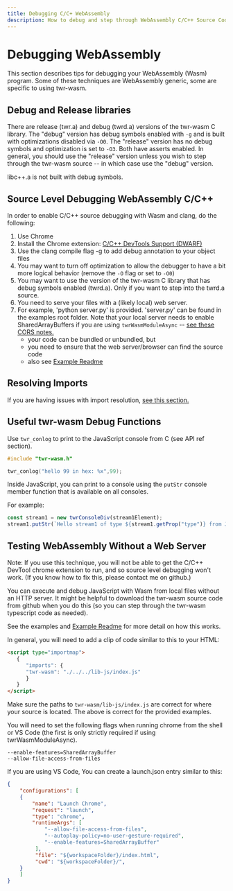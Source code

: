 ```yaml
---
title: Debugging C/C+ WebAssembly
description: How to debug and step through WebAssembly C/C++ Source Code
---
```


# Debugging WebAssembly
This section describes tips for debugging your WebAssembly (Wasm) program.  Some of these techniques are WebAssembly generic, some are specific to using twr-wasm.

## Debug and Release libraries
There are release (twr.a) and debug (twrd.a) versions of the twr-wasm C library.  The "debug" version has debug symbols enabled with `-g` and is built with optimizations disabled via `-O0`.  The "release" version has no debug symbols and optimization is set to `-O3`.  Both have asserts enabled.  In general, you should use the "release" version unless you wish to step through the twr-wasm source -- in which case use the "debug" version.

libc++.a is not built with debug symbols.

## Source Level Debugging WebAssembly C/C++
In order to enable C/C++ source debugging with Wasm and clang, do the following:

1. Use Chrome
2. Install the Chrome extension: [C/C++ DevTools Support (DWARF)](https://chromewebstore.google.com/detail/pdcpmagijalfljmkmjngeonclgbbannb)
3. Use the clang compile flag -g to add debug annotation to your object files
4. You may want to turn off optimization to allow the debugger to have a bit more logical behavior (remove the `-O` flag or set to `-O0`) 
5. You may want to use the version of the twr-wasm C library that has debug symbols enabled (twrd.a).  Only if you want to step into the twrd.a source.
6. You need to serve your files with a (likely local) web server.  
7. For example, 'python server.py' is provided.  'server.py' can be found in the examples root folder.  Note that your local server needs to enable SharedArrayBuffers if you are using `twrWasmModuleAsync` -- [see these CORS notes.](../more/production.md)
   - your code can be bundled or unbundled, but
   - you need to ensure that the web server/browser can find the source code
   - also see [Example Readme](https://github.com/twiddlingbits/twr-wasm/blob/main/examples/readme.md)

## Resolving Imports
If you are having issues with import resolution, [see this section.](../more/imports.md)

## Useful twr-wasm Debug Functions
Use `twr_conlog` to print to the JavaScript console from C (see API ref section).
~~~c
#include "twr-wasm.h"

twr_conlog("hello 99 in hex: %x",99);
~~~

Inside JavaScript, you can print to a console using the `putStr` console member function that is available on all consoles.

For example:
~~~js
const stream1 = new twrConsoleDiv(stream1Element);
stream1.putStr(`Hello stream1 of type ${stream1.getProp("type")} from JavaScript!\n`);
~~~

## Testing WebAssembly Without a Web Server
Note: If you use this technique, you will not be able to get the C/C++ DevTool chrome extension to run, and so source level debugging won't work. (If you know how to fix this, please contact me on github.)

You can execute and debug JavaScript with Wasm from local files without an HTTP server.  It might be helpful to download the twr-wasm source code from github when you do this (so you can step through the twr-wasm typescript code as needed).

See the examples and [Example Readme](https://github.com/twiddlingbits/twr-wasm/blob/main/examples/readme.md) for more detail on how this works.

In general, you will need to add a clip of code similar to this to your HTML:
~~~html
<script type="importmap">
   {
      "imports": {
      "twr-wasm": "./../../lib-js/index.js"
      }
   }
</script>
~~~

Make sure the paths to  `twr-wasm/lib-js/index.js` are correct for where your source is located.  The above is correct for the provided examples.

You will need to set the following flags when running chrome from the shell or VS Code (the first is only strictly required if using twrWasmModuleAsync).

~~~
--enable-features=SharedArrayBuffer
--allow-file-access-from-files
~~~

If you are using VS Code, You can create a launch.json entry similar to this:

~~~json title="launch.json"
{
	"configurations": [
	{
		"name": "Launch Chrome",
		"request": "launch",
		"type": "chrome",
		"runtimeArgs": [
			"--allow-file-access-from-files",
			"--autoplay-policy=no-user-gesture-required",
			"--enable-features=SharedArrayBuffer"
		 ],
		 "file": "${workspaceFolder}/index.html",
		 "cwd": "${workspaceFolder}/",
	}
	]
}
~~~
